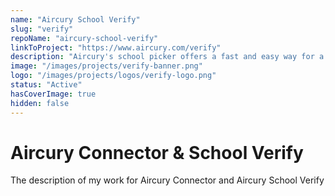 ```yaml
---
name: "Aircury School Verify"
slug: "verify"
repoName: "aircury-school-verify"
linkToProject: "https://www.aircury.com/verify"
description: "Aircury's school picker offers a fast and easy way for a user to select any English or Welsh school so that you can embed those details accurately in your product's database."
image: "/images/projects/verify-banner.png"
logo: "/images/projects/logos/verify-logo.png"
status: "Active"
hasCoverImage: true
hidden: false
---
```


# Aircury Connector & School Verify

The description of my work for Aircury Connector and Aircury School Verify
